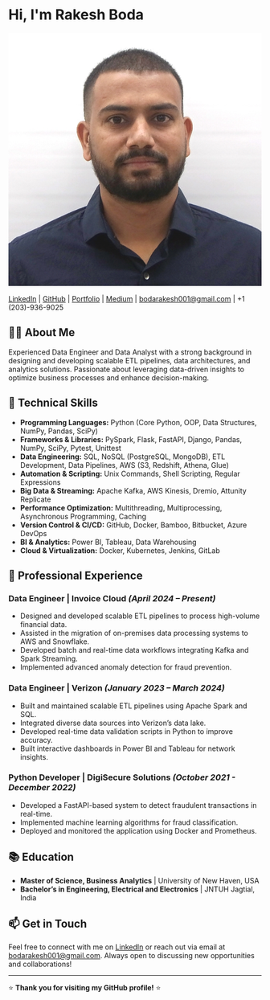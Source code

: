 # Hi, I'm Rakesh Boda

![Profile Image](Rakesh_Boda)

[LinkedIn](https://www.linkedin.com/in/boda-rakesh-0922011a4) | [GitHub](#) | [Portfolio](#) | [Medium](#) | bodarakesh001@gmail.com | +1 (203)-936-9025

## 👨‍💻 About Me
Experienced Data Engineer and Data Analyst with a strong background in designing and developing scalable ETL pipelines, data architectures, and analytics solutions. Passionate about leveraging data-driven insights to optimize business processes and enhance decision-making.

## 🔧 Technical Skills

- **Programming Languages:** Python (Core Python, OOP, Data Structures, NumPy, Pandas, SciPy)
- **Frameworks & Libraries:** PySpark, Flask, FastAPI, Django, Pandas, NumPy, SciPy, Pytest, Unittest
- **Data Engineering:** SQL, NoSQL (PostgreSQL, MongoDB), ETL Development, Data Pipelines, AWS (S3, Redshift, Athena, Glue)
- **Automation & Scripting:** Unix Commands, Shell Scripting, Regular Expressions
- **Big Data & Streaming:** Apache Kafka, AWS Kinesis, Dremio, Attunity Replicate
- **Performance Optimization:** Multithreading, Multiprocessing, Asynchronous Programming, Caching
- **Version Control & CI/CD:** GitHub, Docker, Bamboo, Bitbucket, Azure DevOps
- **BI & Analytics:** Power BI, Tableau, Data Warehousing
- **Cloud & Virtualization:** Docker, Kubernetes, Jenkins, GitLab

## 💼 Professional Experience

### **Data Engineer | Invoice Cloud** *(April 2024 – Present)*
- Designed and developed scalable ETL pipelines to process high-volume financial data.
- Assisted in the migration of on-premises data processing systems to AWS and Snowflake.
- Developed batch and real-time data workflows integrating Kafka and Spark Streaming.
- Implemented advanced anomaly detection for fraud prevention.

### **Data Engineer | Verizon** *(January 2023 – March 2024)*
- Built and maintained scalable ETL pipelines using Apache Spark and SQL.
- Integrated diverse data sources into Verizon’s data lake.
- Developed real-time data validation scripts in Python to improve accuracy.
- Built interactive dashboards in Power BI and Tableau for network insights.

### **Python Developer | DigiSecure Solutions** *(October 2021 - December 2022)*
- Developed a FastAPI-based system to detect fraudulent transactions in real-time.
- Implemented machine learning algorithms for fraud classification.
- Deployed and monitored the application using Docker and Prometheus.

## 📚 Education

- **Master of Science, Business Analytics** | University of New Haven, USA
- **Bachelor’s in Engineering, Electrical and Electronics** | JNTUH Jagtial, India

## 📫 Get in Touch
Feel free to connect with me on [LinkedIn](https://www.linkedin.com/in/boda-rakesh-0922011a4) or reach out via email at bodarakesh001@gmail.com. Always open to discussing new opportunities and collaborations!

---

⭐ **Thank you for visiting my GitHub profile!** ⭐



